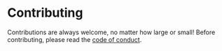 # Contributing

Contributions are always welcome, no matter how large or small! Before contributing, please read the [code of conduct](https://github.com/nicholasgriffintn/press/blob/main/CODE_OF_CONDUCT.md).